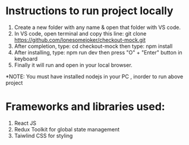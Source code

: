 # Instructions to run project locally
1) Create a new folder with any name & open that folder with VS code.
2) In VS code, open terminal and copy this line: git clone https://github.com/lonesomejoker/checkout-mock.git
3) After completion, type: cd checkout-mock then type: npm install
4) After installing, type: npm run dev then press "O" + "Enter" button in keyboard
6) Finally it will run and open in your local browser.
   
*NOTE: You must have installed nodejs in your PC , inorder to run above project

# Frameworks and libraries used:
1) React JS
2) Redux Toolkit for global state management
4) Taiwlind CSS for styling
